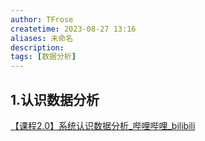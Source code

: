 ```yaml
---
author: TFrose
createtime: 2023-08-27 13:16
aliases: 未命名
description:
tags: [数据分析]
---
```


## 1.认识数据分析
[【课程2.0】系统认识数据分析_哔哩哔哩_bilibili](https://www.bilibili.com/video/BV1ZM4y1u7uF/?p=1&spm_id_from=pageDriver&vd_source=2029b6b0b60ecbc6cf63989bfa56dd26)

